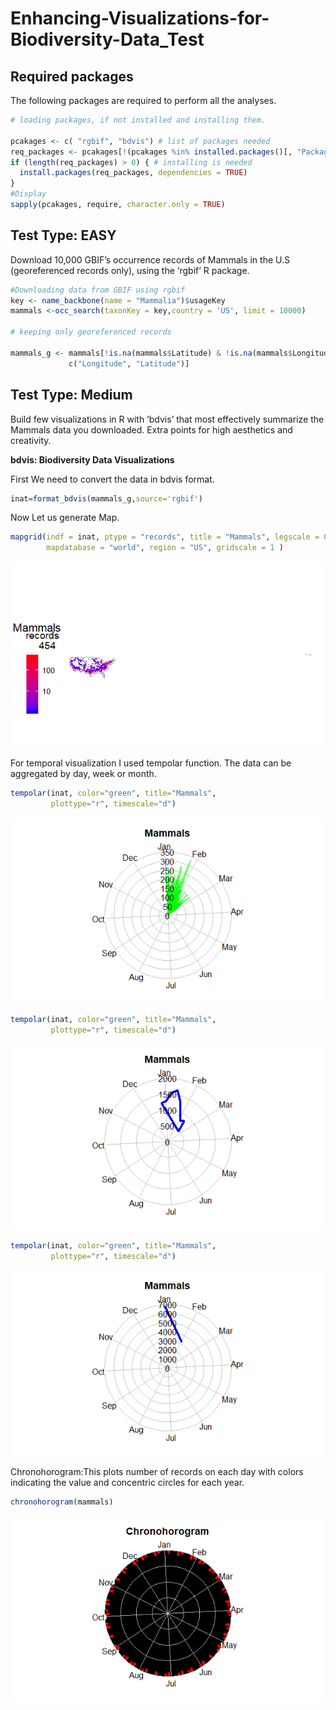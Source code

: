 Enhancing-Visualizations-for-Biodiversity-Data_Test
================

Required packages
-----------------

The following packages are required to perform all the analyses.

``` r
# loading packages, if not installed and installing them.

pcakages <- c( "rgbif", "bdvis") # list of packages needed
req_packages <- pcakages[!(pcakages %in% installed.packages()[, "Package"])] # checking if the exist
if (length(req_packages) > 0) { # installing is needed
  install.packages(req_packages, dependencies = TRUE)
}
#Display
sapply(pcakages, require, character.only = TRUE)
```

Test Type: EASY
---------

Download 10,000 GBIF’s occurrence records of Mammals in the U.S (georeferenced records only), using the ‘rgbif’ R package.

``` r
#Downloading data from GBIF using rgbif
key <- name_backbone(name = "Mammalia")$usageKey
mammals <-occ_search(taxonKey = key,country = 'US', limit = 10000)

# keeping only georeferenced records

mammals_g <- mammals[!is.na(mammals$Latitude) & !is.na(mammals$Longitude),
             c("Longitude", "Latitude")]

```

Test Type: Medium
---------
Build few visualizations in R with ‘bdvis’ that most effectively summarize the Mammals data you downloaded. Extra points for high aesthetics and creativity.

**bdvis: Biodiversity Data Visualizations**

First We need to convert the data in bdvis format.

``` r
inat=format_bdvis(mammals_g,source='rgbif')
```

Now Let us generate Map.
``` r
mapgrid(indf = inat, ptype = "records", title = "Mammals", legscale = 0, collow = "blue", colhigh = "red",
        mapdatabase = "world", region = "US", gridscale = 1 )
```

![](Visulation_test_files/figure-markdown_github/map.png)

For temporal visualization I used tempolar function. The data can be aggregated by day, week or month.

``` r
tempolar(inat, color="green", title="Mammals",
         plottype="r", timescale="d")
```
![](Visulation_test_files/figure-markdown_github/d.png)

``` r
tempolar(inat, color="green", title="Mammals",
         plottype="r", timescale="d")
```
![](Visulation_test_files/figure-markdown_github/w.png)


``` r
tempolar(inat, color="green", title="Mammals",
         plottype="r", timescale="d")
```
![](Visulation_test_files/figure-markdown_github/m.png)

Chronohorogram:This plots number of records on each day with colors indicating the value and concentric circles for each year.

``` r
chronohorogram(mammals) 
```
![](Visulation_test_files/figure-markdown_github/chronohorogram.png)







